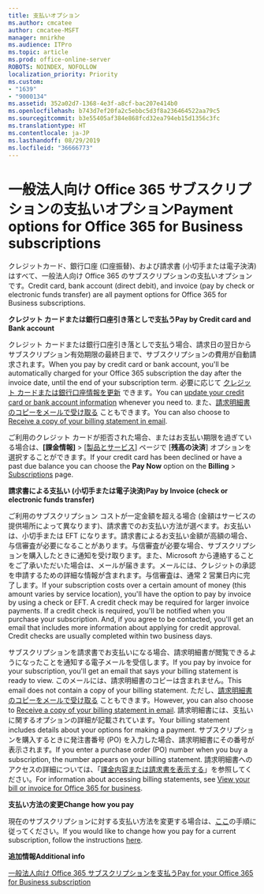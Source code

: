 ```yaml
---
title: 支払いオプション
ms.author: cmcatee
author: cmcatee-MSFT
manager: mnirkhe
ms.audience: ITPro
ms.topic: article
ms.prod: office-online-server
ROBOTS: NOINDEX, NOFOLLOW
localization_priority: Priority
ms.custom:
- "1639"
- "9000134"
ms.assetid: 352a02d7-1368-4e3f-a8cf-bac207e414b0
ms.openlocfilehash: b743d7ef20fa2c5ebbc5d3f8a236464522aa79c5
ms.sourcegitcommit: b3e55405af384e868fcd32ea794eb15d1356c3fc
ms.translationtype: HT
ms.contentlocale: ja-JP
ms.lasthandoff: 08/29/2019
ms.locfileid: "36666773"
---
```

# <a name="payment-options-for-office-365-for-business-subscriptions"></a><span data-ttu-id="b4595-102">一般法人向け Office 365 サブスクリプションの支払いオプション</span><span class="sxs-lookup"><span data-stu-id="b4595-102">Payment options for Office 365 for Business subscriptions</span></span>
  
<span data-ttu-id="b4595-103">クレジットカード、銀行口座 (口座振替)、および請求書 (小切手または電子決済) はすべて、一般法人向け Office 365 のサブスクリプションの支払いオプションです。</span><span class="sxs-lookup"><span data-stu-id="b4595-103">Credit card, bank account (direct debit), and invoice (pay by check or electronic funds transfer) are all payment options for Office 365 for Business subscriptions.</span></span>
  
<span data-ttu-id="b4595-104">**クレジット カードまたは銀行口座引き落としで支払う**</span><span class="sxs-lookup"><span data-stu-id="b4595-104">**Pay by Credit card and Bank account**</span></span>
  
<span data-ttu-id="b4595-105">クレジット カードまたは銀行口座引き落としで支払う場合、請求日の翌日からサブスクリプション有効期限の最終日まで、サブスクリプションの費用が自動請求されます。</span><span class="sxs-lookup"><span data-stu-id="b4595-105">When you pay by credit card or bank account, you'll be automatically charged for your Office 365 subscription the day after the invoice date, until the end of your subscription term.</span></span> <span data-ttu-id="b4595-106">必要に応じて [クレジット カードまたは銀行口座情報を更新](https://docs.microsoft.com/office365/admin/subscriptions-and-billing/add-update-or-remove-credit-card-or-bank-account) できます。</span><span class="sxs-lookup"><span data-stu-id="b4595-106">You can [update your credit card or bank account information](https://docs.microsoft.com/office365/admin/subscriptions-and-billing/add-update-or-remove-credit-card-or-bank-account) whenever you need to.</span></span> <span data-ttu-id="b4595-107">また、[請求明細書のコピーをメールで受け取る](https://docs.microsoft.com/office365/admin/subscriptions-and-billing/pay-for-your-subscription#receive-a-copy-of-your-billing-statement-in-email) こともできます。</span><span class="sxs-lookup"><span data-stu-id="b4595-107">You can also choose to [Receive a copy of your billing statement in email](https://docs.microsoft.com/office365/admin/subscriptions-and-billing/pay-for-your-subscription#receive-a-copy-of-your-billing-statement-in-email).</span></span>
  
<span data-ttu-id="b4595-108">ご利用のクレジット カードが拒否された場合、またはお支払い期限を過ぎている場合は、**[課金情報]** \> [[製品とサービス](https://portal.office.com/adminportal/home#/subscriptions)] ページで [**残高の決済**] オプションを選択することができます。</span><span class="sxs-lookup"><span data-stu-id="b4595-108">If your credit card has been declined or have a past due balance you can choose the **Pay Now** option on the **Billing** \> [Subscriptions](https://portal.office.com/adminportal/home#/subscriptions) page.</span></span>
  
<span data-ttu-id="b4595-109">**請求書による支払い (小切手または電子決済)**</span><span class="sxs-lookup"><span data-stu-id="b4595-109">**Pay by Invoice (check or electronic funds transfer)**</span></span>
  
<span data-ttu-id="b4595-p102">ご利用のサブスクリプション コストが一定金額を超える場合 (金額はサービスの提供場所によって異なります)、請求書でのお支払い方法が選べます。お支払いは、小切手または EFT になります。請求書によるお支払い金額が高額の場合、与信審査が必要になることがあります。与信審査が必要な場合、サブスクリプションを購入したときに通知を受け取ります。また、Microsoft から連絡することをご了承いただいた場合は、メールが届きます。メールには、クレジットの承認を申請するための詳細な情報が含まれます。与信審査は、通常 2 営業日内に完了します。</span><span class="sxs-lookup"><span data-stu-id="b4595-p102">If your subscription costs over a certain amount of money (this amount varies by service location), you'll have the option to pay by invoice by using a check or EFT. A credit check may be required for larger invoice payments. If a credit check is required, you'll be notified when you purchase your subscription. And, if you agree to be contacted, you'll get an email that includes more information about applying for credit approval. Credit checks are usually completed within two business days.</span></span>
  
<span data-ttu-id="b4595-115">サブスクリプションを請求書でお支払いになる場合、請求明細書が閲覧できるようになったことを通知する電子メールを受信します。</span><span class="sxs-lookup"><span data-stu-id="b4595-115">If you pay by invoice for your subscription, you'll get an email that says your billing statement is ready to view.</span></span> <span data-ttu-id="b4595-116">このメールには、請求明細書のコピーは含まれません。</span><span class="sxs-lookup"><span data-stu-id="b4595-116">This email does not contain a copy of your billing statement.</span></span> <span data-ttu-id="b4595-117">ただし、[請求明細書のコピーをメールで受け取る](https://docs.microsoft.com/office365/admin/subscriptions-and-billing/pay-for-your-subscription#receive-a-copy-of-your-billing-statement-in-email) こともできます。</span><span class="sxs-lookup"><span data-stu-id="b4595-117">However, you can also choose to [Receive a copy of your billing statement in email](https://docs.microsoft.com/office365/admin/subscriptions-and-billing/pay-for-your-subscription#receive-a-copy-of-your-billing-statement-in-email).</span></span> <span data-ttu-id="b4595-118">請求明細書には、支払いに関するオプションの詳細が記載されています。</span><span class="sxs-lookup"><span data-stu-id="b4595-118">Your billing statement includes details about your options for making a payment.</span></span> <span data-ttu-id="b4595-119">サブスクリプションを購入するときに発注書番号 (PO) を入力した場合、請求明細書にその番号が表示されます。</span><span class="sxs-lookup"><span data-stu-id="b4595-119">If you enter a purchase order (PO) number when you buy a subscription, the number appears on your billing statement.</span></span> <span data-ttu-id="b4595-120">請求明細書へのアクセスの詳細については、「[課金内容または請求書を表示する](https://docs.microsoft.com/office365/admin/subscriptions-and-billing/view-your-bill-or-invoice)」を参照してください。</span><span class="sxs-lookup"><span data-stu-id="b4595-120">For information about accessing billing statements, see [View your bill or invoice for Office 365 for business](https://docs.microsoft.com/office365/admin/subscriptions-and-billing/view-your-bill-or-invoice).</span></span>
  
<span data-ttu-id="b4595-121">**支払い方法の変更**</span><span class="sxs-lookup"><span data-stu-id="b4595-121">**Change how you pay**</span></span>
  
<span data-ttu-id="b4595-122">現在のサブスクリプションに対する支払い方法を変更する場合は、[ここ](https://docs.microsoft.com/office365/admin/subscriptions-and-billing/change-payment-method)の手順に従ってください。</span><span class="sxs-lookup"><span data-stu-id="b4595-122">If you would like to change how you pay for a current subscription, follow the instructions [here](https://docs.microsoft.com/office365/admin/subscriptions-and-billing/change-payment-method).</span></span>
  
<span data-ttu-id="b4595-123">**追加情報**</span><span class="sxs-lookup"><span data-stu-id="b4595-123">**Additional info**</span></span>
  
[<span data-ttu-id="b4595-124">一般法人向け Office 365 サブスクリプションを支払う</span><span class="sxs-lookup"><span data-stu-id="b4595-124">Pay for your Office 365 for Business subscription</span></span>](https://docs.microsoft.com/office365/admin/subscriptions-and-billing/pay-for-your-subscription)